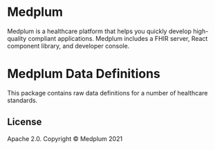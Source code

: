 # Medplum

Medplum is a healthcare platform that helps you quickly develop high-quality compliant applications.  Medplum includes a FHIR server, React component library, and developer console.

# Medplum Data Definitions

This package contains raw data definitions for a number of healthcare standards.

## License

Apache 2.0.  Copyright &copy; Medplum 2021
